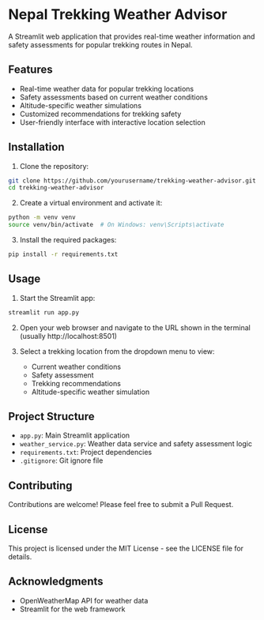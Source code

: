 # Nepal Trekking Weather Advisor

A Streamlit web application that provides real-time weather information and safety assessments for popular trekking routes in Nepal.

## Features

- Real-time weather data for popular trekking locations
- Safety assessments based on current weather conditions
- Altitude-specific weather simulations
- Customized recommendations for trekking safety
- User-friendly interface with interactive location selection

## Installation

1. Clone the repository:
```bash
git clone https://github.com/yourusername/trekking-weather-advisor.git
cd trekking-weather-advisor
```

2. Create a virtual environment and activate it:
```bash
python -m venv venv
source venv/bin/activate  # On Windows: venv\Scripts\activate
```

3. Install the required packages:
```bash
pip install -r requirements.txt
```

## Usage

1. Start the Streamlit app:
```bash
streamlit run app.py
```

2. Open your web browser and navigate to the URL shown in the terminal (usually http://localhost:8501)

3. Select a trekking location from the dropdown menu to view:
   - Current weather conditions
   - Safety assessment
   - Trekking recommendations
   - Altitude-specific weather simulation

## Project Structure

- `app.py`: Main Streamlit application
- `weather_service.py`: Weather data service and safety assessment logic
- `requirements.txt`: Project dependencies
- `.gitignore`: Git ignore file

## Contributing

Contributions are welcome! Please feel free to submit a Pull Request.

## License

This project is licensed under the MIT License - see the LICENSE file for details.

## Acknowledgments

- OpenWeatherMap API for weather data
- Streamlit for the web framework 